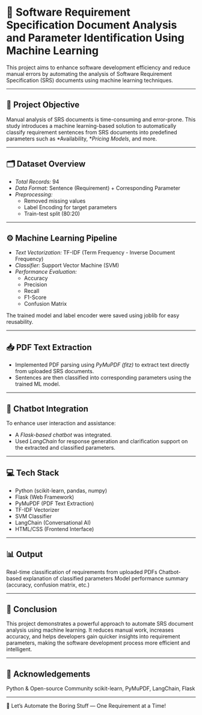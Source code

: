 # 📄 Software Requirement Specification Document Analysis and Parameter Identification Using Machine Learning

This project aims to enhance software development efficiency and reduce manual errors by automating the analysis of Software Requirement Specification (SRS) documents using machine learning techniques.

---

## 🎯 Project Objective

Manual analysis of SRS documents is time-consuming and error-prone. This study introduces a machine learning-based solution to automatically classify requirement sentences from SRS documents into predefined parameters such as *Availability, **Pricing Models*, and more.

---

## 🗂 Dataset Overview

- *Total Records:* 94  
- *Data Format:* Sentence (Requirement) + Corresponding Parameter  
- *Preprocessing:*
  - Removed missing values
  - Label Encoding for target parameters
  - Train-test split (80:20)

---

## ⚙ Machine Learning Pipeline

- *Text Vectorization:* TF-IDF (Term Frequency - Inverse Document Frequency)
- *Classifier:* Support Vector Machine (SVM)
- *Performance Evaluation:*
  - Accuracy
  - Precision
  - Recall
  - F1-Score
  - Confusion Matrix

The trained model and label encoder were saved using joblib for easy reusability.

---

## 📥 PDF Text Extraction

- Implemented PDF parsing using *PyMuPDF (fitz)* to extract text directly from uploaded SRS documents.
- Sentences are then classified into corresponding parameters using the trained ML model.

---

## 🤖 Chatbot Integration

To enhance user interaction and assistance:
- A *Flask-based chatbot* was integrated.
- Used *LangChain* for response generation and clarification support on the extracted and classified parameters.

---

## 💻 Tech Stack

- Python (scikit-learn, pandas, numpy)
- Flask (Web Framework)
- PyMuPDF (PDF Text Extraction)
- TF-IDF Vectorizer
- SVM Classifier
- LangChain (Conversational AI)
- HTML/CSS (Frontend Interface)

---

## 📊 Output
Real-time classification of requirements from uploaded PDFs
Chatbot-based explanation of classified parameters
Model performance summary (accuracy, confusion matrix, etc.)

---
## 📌 Conclusion
This project demonstrates a powerful approach to automate SRS document analysis using machine learning. It reduces manual work, increases accuracy, and helps developers gain quicker insights into requirement parameters, making the software development process more efficient and intelligent.

---

## 🙌 Acknowledgements
Python & Open-source Community
scikit-learn, PyMuPDF, LangChain, Flask

---

🔗 Let’s Automate the Boring Stuff — One Requirement at a Time!
